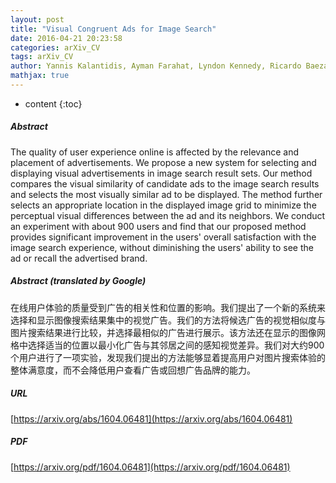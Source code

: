 ```yaml
---
layout: post
title: "Visual Congruent Ads for Image Search"
date: 2016-04-21 20:23:58
categories: arXiv_CV
tags: arXiv_CV
author: Yannis Kalantidis, Ayman Farahat, Lyndon Kennedy, Ricardo Baeza-Yates, David A. Shamma
mathjax: true
---
```


* content
{:toc}

##### Abstract
The quality of user experience online is affected by the relevance and placement of advertisements. We propose a new system for selecting and displaying visual advertisements in image search result sets. Our method compares the visual similarity of candidate ads to the image search results and selects the most visually similar ad to be displayed. The method further selects an appropriate location in the displayed image grid to minimize the perceptual visual differences between the ad and its neighbors. We conduct an experiment with about 900 users and find that our proposed method provides significant improvement in the users' overall satisfaction with the image search experience, without diminishing the users' ability to see the ad or recall the advertised brand.

##### Abstract (translated by Google)
在线用户体验的质量受到广告的相关性和位置的影响。我们提出了一个新的系统来选择和显示图像搜索结果集中的视觉广告。我们的方法将候选广告的视觉相似度与图片搜索结果进行比较，并选择最相似的广告进行展示。该方法还在显示的图像网格中选择适当的位置以最小化广告与其邻居之间的感知视觉差异。我们对大约900个用户进行了一项实验，发现我们提出的方法能够显着提高用户对图片搜索体验的整体满意度，而不会降低用户查看广告或回想广告品牌的能力。

##### URL
[https://arxiv.org/abs/1604.06481](https://arxiv.org/abs/1604.06481)

##### PDF
[https://arxiv.org/pdf/1604.06481](https://arxiv.org/pdf/1604.06481)

